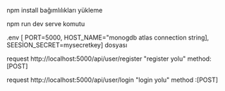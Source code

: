 npm install bağımlılıkları yükleme

npm run dev serve komutu

.env [ PORT=5000, HOST_NAME="monogdb atlas connection string], SEESİON_SECRET=mysecretkey] dosyası 

request http://localhost:5000/api/user/register "register yolu" method:[POST]

request http://localhost:5000/api/user/login "login yolu" method :[POST]



